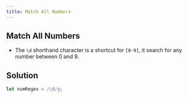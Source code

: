 ```yaml
---
title: Match All Numbers
---
```

## Match All Numbers

* The `\d` shorthand character is a shortcut for `[0-9]`, it search for any number between 0 and 9.

## Solution

```javascript
let numRegex = /\d/g;
```
